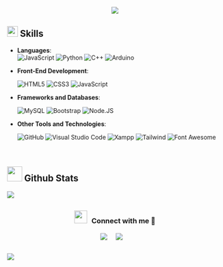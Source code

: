 <p align="center">
  <a href="https://github.com/DenverCoder1/readme-typing-svg"><img src="https://readme-typing-svg.herokuapp.com?font=Consolas&color=FFAAEF&size=25&center=true&vCenter=true&width=600&height=100&lines=Full-Stack+dev;Degree+in+Information+Systems+student"></a>
</p>

## <img src="https://media2.giphy.com/media/QssGEmpkyEOhBCb7e1/giphy.gif?cid=ecf05e47a0n3gi1bfqntqmob8g9aid1oyj2wr3ds3mg700bl&rid=giphy.gif" width ="25"><b> Skills</b>

<p align="center">

- **Languages**:	
    ![JavaScript](https://img.shields.io/badge/JavaScript%20-%23F7DF1E.svg?style=for-the-badge&logo=javascript&logoColor=black)
    ![Python](https://img.shields.io/badge/JAVASCRIPT-grey?style=for-the-badge&logo=javascript)
    ![C++](https://img.shields.io/badge/C++%20-%2300599C.svg?style=for-the-badge&logo=c%2B%2B&logoColor=white)
    ![Arduino](https://img.shields.io/badge/-Arduino-00979D?style=for-the-badge&logo=Arduino&logoColor=white)
  		
    
- **Front-End Development**:

   ![HTML5](https://img.shields.io/badge/HTML5%20-%23E34F26.svg?style=for-the-badge&logo=html5&logoColor=white)
   ![CSS3](https://img.shields.io/badge/CSS%20-%231572B6.svg?style=for-the-badge&logo=css3&logoColor=white)
   ![JavaScript](https://img.shields.io/badge/JavaScript%20-%23F7DF1E.svg?style=for-the-badge&logo=javascript&logoColor=black)

- **Frameworks and Databases**:

    
  ![MySQL](https://img.shields.io/badge/mysql-%2300f.svg?style=for-the-badge&logo=mysql&logoColor=white)
  		![Bootstrap](https://img.shields.io/badge/Bootstrap-563D7C?style=for-the-badge&logo=bootstrap&logoColor=white)
  		![Node.JS](https://img.shields.io/badge/Node.js-339933?style=for-the-badge&logo=nodedotjs&logoColor=white)
      <!--![Django](https://img.shields.io/badge/django-%23092E20.svg?style=for-the-badge&logo=django&logoColor=white)
		  ![Pandas](https://img.shields.io/badge/pandas-%23150458.svg?style=for-the-badge&logo=pandas&logoColor=white) -->

- **Other Tools and Technologies**:

    ![GitHub](https://img.shields.io/badge/github-%23121011.svg?style=for-the-badge&logo=github&logoColor=white)
    ![Visual Studio Code](https://img.shields.io/badge/Visual%20Studio%20Code-0078d7.svg?style=for-the-badge&logo=visual-studio-code&logoColor=white)
    ![Xampp](https://img.shields.io/badge/Xampp-F37623?style=for-the-badge&logo=xampp&logoColor=white)
  ![Tailwind](https://img.shields.io/badge/tailwindcss-%2300C4CC.svg?style=for-the-badge&logo=tailwindcss&logoColor=white)
  ![Font Awesome](https://img.shields.io/badge/Font_Awesome-339AF0?style=for-the-badge&logo=fontawesome&logoColor=white)

</p>
<br>

 
## <img src="https://media.giphy.com/media/iY8CRBdQXODJSCERIr/giphy.gif" width="35"><b> Github Stats </b>
![](https://github-readme-stats.vercel.app/api/top-langs/?username=BeluF&theme=dark&hide_border=false&include_all_commits=false&count_private=false&layout=compact)


## <h3 align="center" > <img src="https://media.giphy.com/media/iY8CRBdQXODJSCERIr/giphy.gif" width="30" height="30" style="margin-right: 10px;">Connect with me 🤝 </h3>

<p align="center">
<a href="https://www.linkedin.com/in/belen-fornari/" target="blank"><img align="center" src="https://img.shields.io/badge/Check more about me-0077B5?style=for-the-badge&logo=linkedin&logoColor=white" /></a> &nbsp;&nbsp;&nbsp; <a href="mailto:tomas.sebastian.escobar@gmail.com" target="blank"><img align="center" src="https://img.shields.io/badge/Email me-D14836?style=for-the-badge&logo=gmail&logoColor=white" /></a>    &nbsp;&nbsp;&nbsp;

</p>

<br>
<img src="https://user-images.githubusercontent.com/73097560/115834477-dbab4500-a447-11eb-908a-139a6edaec5c.gif">

<!-- [![](https://visitcount.itsvg.in/api?id=BeluF&icon=0&color=0)](https://visitcount.itsvg.in) -->
